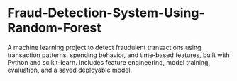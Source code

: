 # Fraud-Detection-System-Using-Random-Forest
A machine learning project to detect fraudulent transactions using transaction patterns, spending behavior, and time-based features, built with Python and scikit-learn. Includes feature engineering, model training, evaluation, and a saved deployable model.
